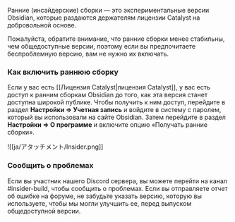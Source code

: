 Ранние (инсайдерские) сборки — это экспериментальные версии Obsidian, которые раздаются держателям лицензии Catalyst на добровольной основе.

Пожалуйста, обратите внимание, что ранние сборки менее стабильны, чем общедоступные версии, поэтому если вы предпочитаете беспроблемную версию, вам не нужно их включать.

### Как включить раннюю сборку

Если у вас есть [[Лицензия Catalyst|лицензия Catalyst]], у вас есть доступ к ранним сборкам Obsidian до того, как эта версия станет доступна широкой публике. Чтобы получить к ним доступ, перейдите в раздел **Настройки => Учетная запись** и войдите в систему с паролем, который вы использовали на сайте Obsidian. Затем перейдите в раздел **Настройки => О программе** и включите опцию «Получать ранние сборки».

![[ja/アタッチメント/Insider.png]]

### Сообщить о проблемах

Если вы участник нашего Discord сервера, вы можете перейти на канал \#insider-build, чтобы сообщить о проблемах. Если вы отправляете отчет об ошибке на форуме, не забудьте указать версию, которую вы используете, чтобы мы могли улучшить ее, перед выпуском общедоступной версии.